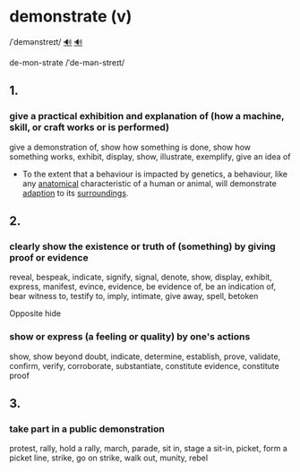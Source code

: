 # demonstrate (v)

/ˈdemənstreɪt/ [🔊](https://www.oxfordlearnersdictionaries.com/media/english/uk_pron/d/dem/demon/demonstrate__gb_2.mp3) [🔊](https://www.oxfordlearnersdictionaries.com/media/english/us_pron/d/dem/demon/demonstrate__us_1.mp3)

de-mon-strate /ˈde-mən-streɪt/

## 1.

### give a practical exhibition and explanation of (how a machine, skill, or craft works or is performed)

give a demonstration of, show how something is done, show how something works, exhibit, display, show, illustrate, exemplify, give an idea of

- To the extent that a behaviour is impacted by genetics, a behaviour, like any [anatomical](../a/anatomical-adj.md#relating-to-bodily-structure) characteristic of a human or animal, will demonstrate [adaption](../a/adaptation-n.md#biology---a-change-or-the-process-of-change-by-which-on-organism-or-species-becomes-better-suited-to-its-environment) to its [surroundings](../s/surroundings-n.md#the-things-and-conditions-around-a-person-or-thing).

## 2.

### clearly show the existence or truth of (something) by giving proof or evidence

reveal, bespeak, indicate, signify, signal, denote, show, display, exhibit, express, manifest, evince, evidence, be evidence of, be an indication of, bear witness to, testify to, imply, intimate, give away, spell, betoken

Opposite hide

### show or express (a feeling or quality) by one's actions

show, show beyond doubt, indicate, determine, establish, prove, validate, confirm, verify, corroborate, substantiate, constitute evidence, constitute proof

## 3.

### take part in a public demonstration

protest, rally, hold a rally, march, parade, sit in, stage a sit-in, picket, form a picket line, strike, go on strike, walk out, munity, rebel